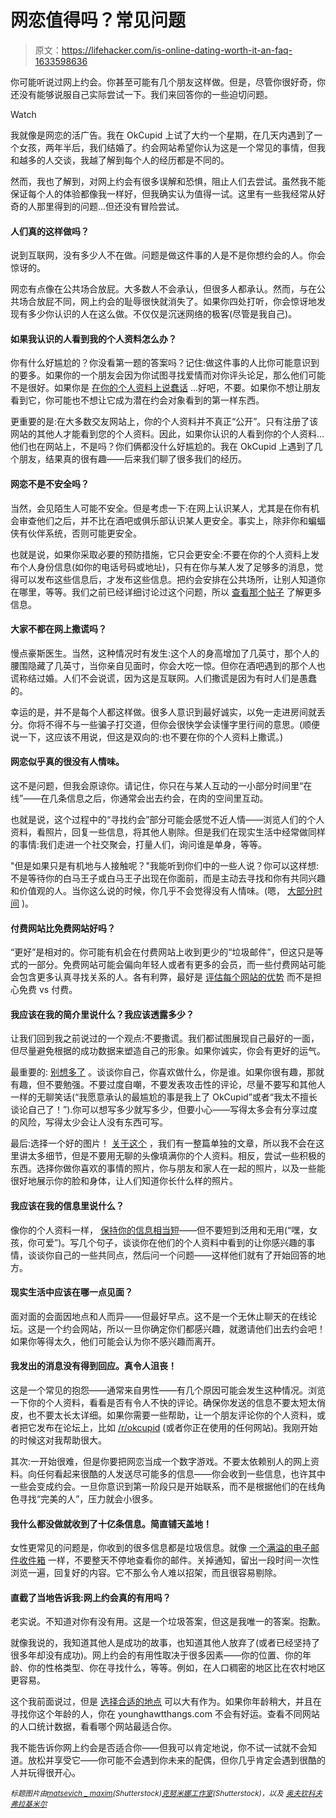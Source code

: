 # 网恋值得吗？常见问题

> 原文：<https://lifehacker.com/is-online-dating-worth-it-an-faq-1633598636>

你可能听说过网上约会。你甚至可能有几个朋友这样做。但是，尽管你很好奇，你还没有能够说服自己实际尝试一下。我们来回答你的一些迫切问题。

Watch

我就像是网恋的活广告。我在 OkCupid 上试了大约一个星期，在几天内遇到了一个女孩，两年半后，我们结婚了。约会网站希望你认为这是一个常见的事情，但我和越多的人交谈，我越了解到每个人的经历都是不同的。

然而，我也了解到，对网上约会有很多误解和恐惧，阻止人们去尝试。虽然我不能保证每个人的体验都像我一样好，但我确实认为值得一试。这里有一些我经常从好奇的人那里得到的问题...但还没有冒险尝试。

#### 人们真的这样做吗？

说到互联网，没有多少人不在做。问题是做这件事的人是不是你想约会的人。你会惊讶的。

网恋有点像在公共场合放屁。大多数人不会承认，但很多人都承认。然而，与在公共场合放屁不同，网上约会的耻辱很快就消失了。如果你四处打听，你会惊讶地发现有多少你认识的人在这么做。不仅仅是沉迷网络的极客(尽管是我自己)。

#### 如果我认识的人看到我的个人资料怎么办？

你有什么好尴尬的？你没看第一题的答案吗？记住:做这件事的人比你可能意识到的要多。如果你的一个朋友会因为你试图寻找爱情而对你评头论足，那么他们可能不是很好。如果你是 [在你的个人资料上说蠢话](http://imgur.com/gallery/isgVF4J) ...好吧，不要。如果你不想让朋友看到它，你可能也不想让它成为潜在约会对象看到的第一样东西。

更重要的是:在大多数交友网站上，你的个人资料并不真正“公开”。只有注册了该网站的其他人才能看到您的个人资料。因此，如果你认识的人看到你的个人资料...他们也在网站上，不是吗？你们俩都没什么好尴尬的。我在 OkCupid 上遇到了几个朋友，结果真的很有趣——后来我们聊了很多我们的经历。

#### 网恋不是不安全吗？

当然，会见陌生人可能不安全。但是考虑一下:在网上认识某人，尤其是在你有机会审查他们之后，并不比在酒吧或俱乐部认识某人更安全。事实上，除非你和蝙蝠侠有伙伴系统，否则可能更安全。

也就是说，如果你采取必要的预防措施，它只会更安全:不要在你的个人资料上发布个人身份信息(如你的电话号码或地址)，只有在你与某人发了足够多的消息，觉得可以发布这些信息后，才发布这些信息。把约会安排在公共场所，让别人知道你在哪里，等等。我们之前已经详细讨论过这个问题，所以 [查看那个帖子](https://lifehacker.com/how-to-stay-safe-when-meeting-someone-from-the-internet-1040400781) 了解更多信息。

#### 大家不都在网上撒谎吗？

慢点豪斯医生。当然，这种情况时有发生:这个人的身高增加了几英寸，那个人的腰围隐藏了几英寸，当你亲自见面时，你会大吃一惊。但你在酒吧遇到的那个人也谎称结过婚。人们不会说谎，因为这是互联网。人们撒谎是因为有时人们是愚蠢的。

幸运的是，并不是每个人都这样做。很多人意识到最好诚实，以免一走进房间就丢分。你将不得不与一些骗子打交道，但你会很快学会读懂字里行间的意思。(顺便说一下，这应该不用说，但这是双向的:也不要在你的个人资料上撒谎。)

#### 网恋似乎真的很没有人情味。

这不是问题，但我会原谅你。请记住，你只在与某人互动的一小部分时间里“在线”——在几条信息之后，你通常会出去约会，在肉的空间里互动。

也就是说，这个过程中的“寻找约会”部分可能会感觉不近人情——浏览人们的个人资料，看照片，回复一些信息，将其他人剔除。但是我们在现实生活中经常做同样的事情:我们走进一个社交聚会，打量人们，询问谁是单身，等等。

"但是如果只是有机地与人接触呢？"我能听到你们中的一些人说？你可以这样想:不是等待你的白马王子或白马王子出现在你面前，而是主动去寻找和你有共同兴趣和价值观的人。当你这么说的时候，你几乎不会觉得没有人情味。(嗯， [大部分时间](http://www.wired.com/2014/01/how-to-hack-okcupid/all/) )。

#### 付费网站比免费网站好吗？

“更好”是相对的。你可能有机会在付费网站上收到更少的“垃圾邮件”，但这只是等式的一部分。免费网站可能会偏向年轻人或者有更多的会员，而一些付费网站可能会包含更多认真寻找关系的人。各有利弊，最好是 [评估每个网站的优势](https://lifehacker.com/which-online-dating-service-is-right-for-me-1506628817) 而不是担心免费 vs 付费。

#### 我应该在我的简介里说什么？我应该透露多少？

让我们回到我之前说过的一个观点:不要撒谎。我们都试图展现自己最好的一面，但尽量避免根据的成功数据来塑造自己的形象。如果你诚实，你会有更好的运气。

最重要的: [别想多了](https://jezebel.com/navigating-the-world-of-online-dating-5757094) 。谈谈你自己，你喜欢做什么，你是谁。如果你很有趣，那就有趣，但不要勉强。不要过度自嘲，不要发表攻击性的评论，尽量不要写和其他人一样的无聊笑话(“我愿意承认的最尴尬的事是我上了 OkCupid”或者“我太不擅长谈论自己了！”).你可以想写多少就写多少，但要小心——写得太多会有分享过度的风险，写得太少会让人没有东西可写。

最后:选择一个好的图片！ [关于这个](https://lifehacker.com/meet-more-people-with-better-online-dating-profile-pict-1570368128) ，我们有一整篇单独的文章，所以我不会在这里讲太多细节，但是不要用无聊的头像填满你的个人资料。相反，尝试一些积极的东西。选择你做你喜欢的事情的照片，你与朋友和家人在一起的照片，以及一些能很好地展示你的脸和身体，让人们知道你长什么样的照片。

#### 我应该在我的信息里说什么？

像你的个人资料一样， [保持你的信息相当短](https://kotaku.com/ask-dr-nerdlove-how-to-do-online-dating-right-1501480037)——但不要短到泛用和无用(“嘿，女孩，你可爱”)。写几个句子，谈谈你在他们的个人资料中看到的让你感兴趣的事情，谈谈你自己的一些共同点，然后问一个问题——这样他们就有了开始回答的地方。

#### 现实生活中应该在哪一点见面？

面对面的会面因地点和人而异——但最好早点。这不是一个无休止聊天的在线论坛。这是一个约会网站，所以一旦你确定你们都感兴趣，就邀请他们出去约会吧！如果你等得太久，他们可能会认为你不感兴趣而离开。

#### 我发出的消息没有得到回应。真令人沮丧！

这是一个常见的抱怨——通常来自男性——有几个原因可能会发生这种情况。浏览一下你的个人资料，看看是否有令人不快的评论。确保你发送的信息不要太短太俏皮，也不要太长太详细。如果你需要一些帮助，让一个朋友评论你的个人资料，或者把它发布在论坛上，比如 [/r/okcupid](http://www.reddit.com/r/OkCupid) (或者你正在使用的任何网站)。我刚开始的时候这对我帮助很大。

其次:一开始很难，但是你要把网恋当成一个数字游戏。不要太依赖别人的网上资料。向任何看起来很酷的人发送尽可能多的信息——你会收到一些信息，也许其中一些会变成约会。一旦你意识到第一阶段只是开始联系，而不是根据他们的在线角色寻找“完美的人”，压力就会小很多。

#### 我什么都没做就收到了十亿条信息。简直铺天盖地！

女性更常见的问题是，你收到的很多信息都是垃圾信息。就像 [一个满溢的电子邮件收件箱](http://lifehacker.com/top-10-tricks-for-dealing-with-email-overload-5850125) 一样，不要整天不停地查看你的邮件。关掉通知，留出一段时间一次性浏览一遍，回复好的内容。它不那么令人难以招架，而且很容易剔除。

#### 直截了当地告诉我:网上约会真的有用吗？

老实说。不知道对你有没有用。这是一个垃圾答案，但这是我唯一的答案。抱歉。

就像我说的，我知道其他人是成功的故事，也知道其他人放弃了(或者已经坚持了很多年却没有成功)。网上约会的有用性取决于很多因素——你的位置、你的年龄、你的性格类型、你在寻找什么，等等。例如，在人口稠密的地区比在农村地区更容易。

这个我前面说过，但是 [选择合适的地点](https://lifehacker.com/which-online-dating-service-is-right-for-me-1506628817) 可以大有作为。如果你年龄稍大，并且在寻找你这个年龄的人，你在 younghawtthangs.com 不会有好运。查看不同网站的人口统计数据，看看哪个网站最适合你。

我不能告诉你网上约会是否适合你——但我可以肯定地说，你不试一试就不会知道。放松并享受它——你可能不会遇到你未来的配偶，但你几乎肯定会遇到很酷的人并玩得很开心。

<small>*标题图片由*</small>[<small>*matsevich _ maxim*</small>](http://www.shutterstock.com/pic.mhtml?id=71723296&src=id)<small>*(Shutterstock)*</small>[<small>*克努米娜工作室*</small>](http://www.shutterstock.com/pic.mhtml?id=10649212&src=id)<small>*(Shutterstock)，以及*</small> [<small>*奥夫钦科夫弗拉基米尔*</small>](http://www.shutterstock.com/pic.mhtml?id=143800963&src=id)